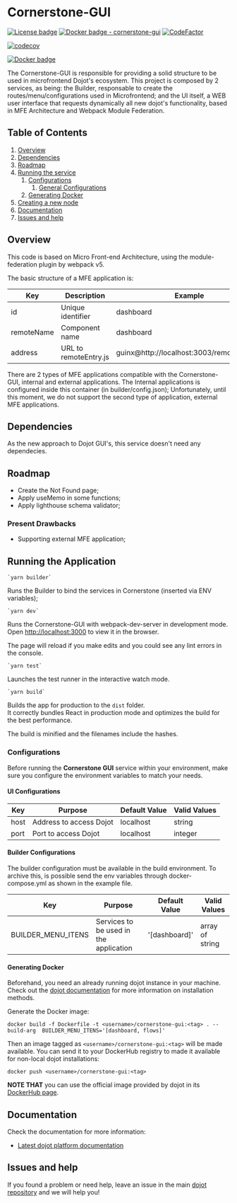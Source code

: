 # Cornerstone-GUI

[![License badge](https://img.shields.io/badge/License-Apache%202.0-blue.svg)](https://opensource.org/licenses/Apache-2.0)
[![Docker badge - cornerstone-gui](https://img.shields.io/docker/pulls/dojot/cornerstone-gui.svg)](https://hub.docker.com/r/dojot/cornerstone-gui/)
[![CodeFactor](https://www.codefactor.io/repository/github/dojot/dojot-ui/badge)](https://www.codefactor.io/repository/github/dojot/dojot-ui/cornerstone/badge)

[![codecov](https://codecov.io/gh/dojot/dojot-ui/cornerstone/branch/development/graph/badge.svg)](https://codecov.io/gh/dojot/dojot-ui/cornerstone)

[![Docker badge](https://img.shields.io/docker/pulls/dojot/cornerstone-gui.svg)](https://hub.docker.com/r/dojot/cornerstone-gui/)

The Cornerstone-GUI is responsible for providing a solid structure to be used in microfrontend Dojot's ecosystem. This project is composed by 2 services, as being: the Builder, responsable to create the routes/menu/configurations used in Microfrontend; and the UI itself, a WEB user interface that requests dynamically all new dojot's functionality, based in MFE Architecture and Webpack Module Federation.

## **Table of Contents**

1. [Overview](#overview)
2. [Dependencies](#dependencies)
3. [Roadmap](#roadmap)
4. [Running the service](#running-the-service)
   1. [Configurations](#configurations)
      1. [General Configurations](#general-configurations)
   2. [Generating Docker](#generating-docker)
5. [Creating a new node](#creating-a-new-node)
6. [Documentation](#documentation)
7. [Issues and help](#issues-and-help)

## Overview

This code is based on Micro Front-end Architecture, using the module-federation plugin by webpack v5.

The basic structure of a MFE application is:

| Key        | Description           | Example                                    | Type   |
| ---------- | --------------------- | ------------------------------------------ | ------ |
| id         | Unique identifier     | dashboard                                  | string |
| remoteName | Component name        | dashboard                                  | string |
| address    | URL to remoteEntry.js | guinx@http://localhost:3003/remoteEntry.js | string |

There are 2 types of MFE applications compatible with the Cornerstone-GUI, internal and external applications.
The Internal applications is configured inside this container (in builder/config.json);
Unfortunately, until this moment, we do not support the second type of application, external MFE applications.

## Dependencies

As the new approach to Dojot GUI's, this service doesn't need any dependecies.

## Roadmap

- Create the Not Found page;
- Apply useMemo in some functions;
- Apply lighthouse schema validator;

### Present Drawbacks

- Supporting external MFE application;

## Running the Application

```shell
`yarn builder`
```

Runs the Builder to bind the services in Cornerstone (inserted via ENV variables);

```shell
`yarn dev`
```

Runs the Cornerstone-GUI with webpack-dev-server in development mode.<br>
Open [http://localhost:3000](http://localhost:3000) to view it in the browser.

The page will reload if you make edits and you could see any lint errors in the console.

```shell
`yarn test`
```

Launches the test runner in the interactive watch mode.<br>

```shell
`yarn build`
```

Builds the app for production to the `dist` folder.<br>
It correctly bundles React in production mode and optimizes the build for the best performance.

The build is minified and the filenames include the hashes.<br>

### Configurations

Before running the **Cornerstone GUI** service within your environment, make sure you configure the
environment variables to match your needs.

#### UI Configurations

| Key  | Purpose                 | Default Value | Valid Values |
| ---- | ----------------------- | ------------- | ------------ |
| host | Address to access Dojot | localhost     | string       |
| port | Port to access Dojot    | localhost     | integer      |

#### Builder Configurations

The builder configuration must be available in the build environment. To archive this, is possible send the env variables through docker-compose.yml as shown in the example file.

| Key                | Purpose                                | Default Value | Valid Values    |
| ------------------ | -------------------------------------- | ------------- | --------------- |
| BUILDER_MENU_ITENS | Services to be used in the application | '[dashboard]' | array of string |

#### Generating Docker

Beforehand, you need an already running dojot instance in your machine. Check out the
[dojot documentation](https://dojotdocs.readthedocs.io)
for more information on installation methods.

Generate the Docker image:

```shell
docker build -f Dockerfile -t <username>/cornerstone-gui:<tag> . --build-arg  BUILDER_MENU_ITENS='[dashboard, flows]'
```

Then an image tagged as `<username>/cornerstone-gui:<tag>` will be made available. You can send it to
your DockerHub registry to made it available for non-local dojot installations:

```shell
docker push <username>/cornerstone-gui:<tag>
```

**NOTE THAT** you can use the official image provided by dojot in its [DockerHub page](https://hub.docker.com/r/dojot/cornerstone-gui).

## Documentation

Check the documentation for more information:

- [Latest dojot platform documentation](https://dojotdocs.readthedocs.io/en/latest)

## Issues and help

If you found a problem or need help, leave an issue in the main
[dojot repository](https://github.com/dojot/dojot) and we will help you!
